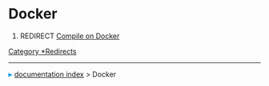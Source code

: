 # Docker
1.  REDIRECT [Compile on Docker](Compile_on_Docker.md)



[Category   *Redirects](Category_Redirects.md)



---
![](images/Right_arrow.png) [documentation index](../README.md) > Docker
